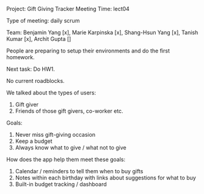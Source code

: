 Project: Gift Giving Tracker
Meeting Time: lect04

Type of meeting: daily scrum

Team: Benjamin Yang [x], Marie Karpinska [x], Shang-Hsun Yang [x], Tanish Kumar [x], Archit Gupta []

People are preparing to setup their environments and do the first homework.

Next task: Do HW1.

No current roadblocks.

We talked about the types of users:

1. Gift giver
2. Friends of those gift givers, co-worker etc.

Goals:

1. Never miss gift-giving occasion
2. Keep a budget
3. Always know what to give / what not to give

How does the app help them meet these goals:

1. Calendar / reminders to tell them when to buy gifts
2. Notes within each birthday with links about suggestions for what to buy
3. Built-in budget tracking / dashboard
